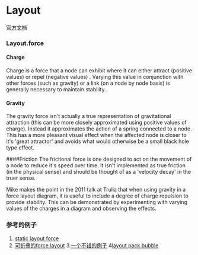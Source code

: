Layout
=============================

[官方文档](https://github.com/mbostock/d3/wiki/Force-Layout)


### Layout.force

#### Charge
Charge is a force that a node can exhibit where it can either attract (positive values) or repel (negative values) . Varying this value in conjunction with other forces (such as gravity) or a link (on a node by node basis) is generally necessary to maintain stability.

#### Gravity
The gravity force isn't actually a true representation of gravitational attraction (this can be more closely approximated using positive values of charge). Instead it approximates the action of a spring connected to a node. This has a more pleasant visual effect when the affected node is closer to it's 'great attractor' and avoids what would otherwise be a small black hole type effect.

####Friction
The frictional force is one designed to act on the movement of a node to reduce it's speed over time. It isn't implemented as true friction (in the physical sense) and should be thought of as a 'velocity decay' in the truer sense.

Mike makes the point in the 2011 talk at Trulia that when using gravity in a force layout diagram, it is useful to include a degree of charge repulsion to provide stability. This can be demonstrated by experimenting with varying values of the charges in a diagram and observing the effects.

### 参考的例子

1. [static layout force](http://bl.ocks.org/mbostock/1667139)
2. [可折叠的force layout](http://bl.ocks.org/mbostock/1093130)
3.[一个不错的例子](http://nyquist212.wordpress.com/2014/03/11/simple-d3-js-force-layout-example-in-less-than-100-lines-of-code/)
4[layout pack bubble](http://www.logeeka.com/bubble.html)
